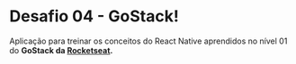 # Desafio 04 - GoStack!

Aplicação para treinar os conceitos do React Native aprendidos no nível 01 do <strong>GoStack<strong> da <a href="https://rocketseat.com.br/" target="_blank" title="RocketSeat"><strong>Rocketseat</strong></a>.
